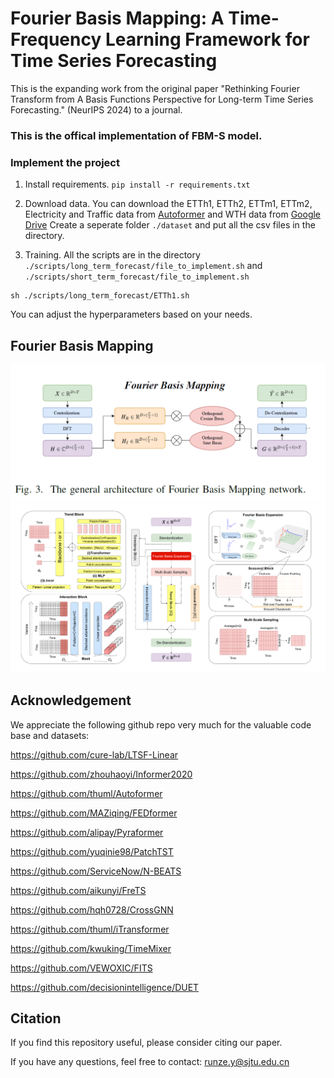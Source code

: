 # Fourier Basis Mapping: A Time-Frequency Learning Framework for Time Series Forecasting

This is the expanding work from the original paper "Rethinking Fourier Transform from A Basis Functions Perspective for Long-term Time Series Forecasting." (NeurIPS 2024) to a journal. 
### This is the offical implementation of FBM-S model. 

### Implement the project

1. Install requirements. ```pip install -r requirements.txt```

2. Download data. You can download the ETTh1, ETTh2, ETTm1, ETTm2, Electricity and Traffic data from [Autoformer](https://drive.google.com/drive/folders/1ZOYpTUa82_jCcxIdTmyr0LXQfvaM9vIy) and WTH data from [Google Drive](https://drive.google.com/drive/folders/1ohGYWWohJlOlb2gsGTeEq3Wii2egnEPR?usp=sharing) Create a seperate folder ```./dataset``` and put all the csv files in the directory.

3. Training. All the scripts are in the directory ```./scripts/long_term_forecast/file_to_implement.sh``` and ```./scripts/short_term_forecast/file_to_implement.sh```
```
sh ./scripts/long_term_forecast/ETTh1.sh
```
You can adjust the hyperparameters based on your needs.
## Fourier Basis Mapping

![alt text](https://github.com/runze1223/FBM-S/blob/main/pic/imag1.png)
![alt text](https://github.com/runze1223/FBM-S/blob/main/pic/imag2.png)

## Acknowledgement

We appreciate the following github repo very much for the valuable code base and datasets:

https://github.com/cure-lab/LTSF-Linear

https://github.com/zhouhaoyi/Informer2020

https://github.com/thuml/Autoformer

https://github.com/MAZiqing/FEDformer

https://github.com/alipay/Pyraformer

https://github.com/yuqinie98/PatchTST

https://github.com/ServiceNow/N-BEATS

https://github.com/aikunyi/FreTS

https://github.com/hqh0728/CrossGNN

https://github.com/thuml/iTransformer

https://github.com/kwuking/TimeMixer

https://github.com/VEWOXIC/FITS

https://github.com/decisionintelligence/DUET

## Citation

If you find this repository useful, please consider citing our paper.

If you have any questions, feel free to contact: runze.y@sjtu.edu.cn
